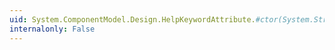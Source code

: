 ```yaml
---
uid: System.ComponentModel.Design.HelpKeywordAttribute.#ctor(System.String)
internalonly: False
---
```

